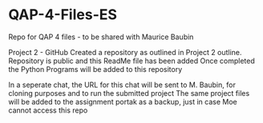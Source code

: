 # QAP-4-Files-ES
Repo for QAP 4 files - to be shared with Maurice Baubin

Project 2 - GitHub
Created a repository as outlined in Project 2 outline.
Repository is public and this ReadMe file has been added
Once completed the Python Programs will be added to this repository

In a seperate chat, the URL for this chat will be sent to M. Baubin, for cloning purposes and to run the submitted project
The same project files will be added to the assignment portak as a backup, just in case Moe cannot access this repo

